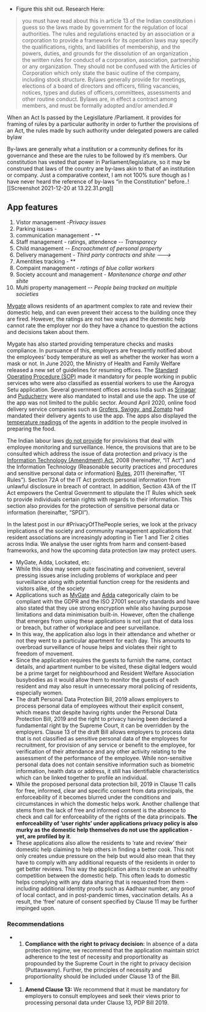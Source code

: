 - Figure this shit out. Research Here:

> you must have read about this in article 13 of the Indian constitution i guess so the laws made by government for the regulation of local authorities. The rules and regulations enacted by an association or a corporation to provide a framework for its operation laws may specify the qualifications, rights, and liabilities of membership, and the powers, duties, and grounds for the dissolution of an organization , the written rules for conduct of a corporation, association, partnership or any organization. They should not be confused with the Articles of Corporation which only state the basic outline of the company, including stock structure. Bylaws generally provide for meetings, elections of a board of directors and officers, filling vacancies, notices, types and duties of officers,committees, assessments and other routine conduct. Bylaws are, in effect a contract among members, and must be formally adopted and/or amended.#

When an Act Is passed by the Legisllature /Parliament. it provides for framing of rules by a particular authority in order to further the provisions of an Act, the rules made by such authority under delegated powers are called bylaw

By-laws are generally what a institution or a community defines for its governance and these are the rules to be followed by it’s members. Our constitution has vested that power in Parliament/legislature, so it may be construed that laws of the country are by-laws akin to that of an institution or company. Just a comparative context, I am not 100% sure though as I have never heard the reference of by-laws “in the Constitution” before..![[Screenshot 2021-12-20 at 13.22.31.png]]



## App features
1. Vistor management -*Privacy issues*
2. Parking issues -
3. communication management - **
4. Staff management - ratings, attendence -- *Transparecy*
5. Child management -- *Encroachment of personal property* 
6. Delivery management - *Third party contracts and shite --->*
7. Amentities tracking - **
8. Compaint management - *ratings of blue collar workers*
9. Society account and management - *Manitenance charge and other shite*
10. Multi property management -- *People being tracked on multiple societies*




 [Mygate](https://help.mygate.in/articles/16853-how-does-mygate-help-in-better-domestic-help-management) allows residents of an apartment complex to rate and review their domestic help, and can even prevent their access to the building once they are fired. However, the ratings are not two ways and the domestic help cannot rate the employer nor do they have a chance to question the actions and decisions taken about them.
 
 Mygate has also started providing temperature checks and masks compliance. In pursuance of this, employers are frequently notified about the employees’ body temperature as well as whether the worker has worn a mask or not. In June 2020, the Ministry of Health and Family Welfare released a new set of guidelines for resuming offices. The [Standard Operating Procedure (SOP)](https://www.mohfw.gov.in/pdf/1SoPstobefollowedinOffices.pdf) made it mandatory for people working in public services who were also classified as essential workers to use the Aarogya Setu application. Several government offices across India such as [Srinagar](https://www.thehindu.com/news/national/other-states/government-employees-mandated-to-download-arogya-setu-app-in-srinagar/article31595219.ece) and [Puducherry](https://www.thehindu.com/news/cities/puducherry/aarogya-setu-app-mandatory-for-government-staff-says-puducherry-health-minister/article31566408.ece) were also mandated to install and use the app. The use of the app was not limited to the public sector. Around April 2020, online food delivery service companies such as [Grofers, Swiggy, and Zomato](https://m.economictimes.com/small-biz/startups/newsbuzz/some-startups-mandate-aarogya-setu-others-remain-wary/articleshow/75339322.cms) had mandated their delivery agents to use the app. The apps also displayed the [temperature readings](https://www.medianama.com/2020/04/223-zomato-swiggy-temperature-check/) of the agents in addition to the people involved in preparing the food.
 
 
 The Indian labour laws [do not provide](http://www.nishithdesai.com/fileadmin/user_upload/pdfs/The_Indian_legal_position_on_employee_data_protection_and_employee_privacy.pdf) for provisions that deal with employee monitoring and surveillance. Hence, the provisions that are to be consulted which address the issue of data protection and privacy is the [Information Technology (Amendment) Act](https://police.py.gov.in/Information%20Technology%20Act%202000%20-%202008%20(amendment).pdf), 2008 (hereinafter, “IT Act”) and the Information Technology (Reasonable security practices and procedures and sensitive personal data or information) [Rules](https://www.prsindia.org/sites/default/files/bill_files/IT_Rules_2011.pdf), 2011 (hereinafter, “IT Rules”). Section 72A of the IT Act protects personal information from unlawful disclosure in breach of contract. In addition, Section 43A of the IT Act empowers the Central Government to stipulate the IT Rules which seek to provide individuals certain rights with regards to their information. This section also provides for the protection of sensitive personal data or information (hereinafter, “SPDI”).
 
 
In the latest post in our #PrivacyOfThePeople series, we look at the privacy implications of the society and community management applications that resident associations are increasingly adopting in Tier 1 and Tier 2 cities across India. We analyse the user rights from harm and consent-based frameworks, and how the upcoming data protection law may protect users.

- MyGate, Adda, Lockated, etc.
- While this idea may seem quite fascinating and convenient, several pressing issues arise including problems of workplace and peer surveillance along with potential function creep for the residents and visitors alike, of the society
- Applications such as [MyGate](https://mygate.com/blog/mygate-offerings/#datastorage) and [Adda](https://adda.io/blog/2018/05/adda-gdpr/) categorically claim to be compliant with the GDPR and the ISO 27001 security standards and have also stated that they use strong encryption while also having purpose limitations and data minimisation built-in. However, often the challenge that emerges from using these applications is not just that of data loss or breach, but rather of workplace and peer surveillance.
- In this way, the application also logs in their attendance and whether or not they went to a particular apartment for each day. This amounts to overbroad surveillance of house helps and violates their right to freedom of movement.
- Since the application requires the guests to furnish the name, contact details, and apartment number to be visited, these digital ledgers would be a prime target for neighbourhood and Resident Welfare Association busybodies as it would allow them to monitor the guests of each resident and may also result in unnecessary moral policing of residents, especially women.
- The draft Personal Data Protection Bill, 2019 allows employers to process personal data of employees without their explicit consent, which means that despite having rights under the Personal Data Protection Bill, 2019 and the right to privacy having been declared a fundamental right by the Supreme Court, it can be overridden by the employers. Clause 13 of the draft Bill allows employers to process data that is not classified as sensitive personal data of the employees for recruitment, for provision of any service or benefit to the employee, for verification of their attendance and any other activity relating to the assessment of the performance of the employee. While non-sensitive personal data does not contain sensitive information such as biometric information, health data or address, it still has identifiable characteristics which can be linked together to profile an individual.
- While the proposed personal data protection bill, 2019 in Clause 11 calls for free, informed, clear and specific consent from data principals, the enforceability of it becomes blurred under the conditions and circumstances in which the domestic helps work. Another challenge that stems from the lack of free and informed consent is the absence to check and call for enforceability of the rights of the data principals. **The enforceability of ‘user rights’ under applications privacy policy is also murky as the domestic help themselves do not use the application - yet, are profiled by it**.
- These applications also allow the residents to ‘rate and review’ their domestic help claiming to help others in finding a better cook. This not only creates undue pressure on the help but would also mean that they have to comply with any additional requests of the residents in order to get better reviews. This way the application aims to create an unhealthy competition between the domestic help. This often leads to domestic helps complying with any data sharing that is requested from them - including additional identity proofs such as Aadhaar number, any proof of local contact, and in post-pandemic times, vaccination details. As a result, the ‘free’ nature of consent specified by Clause 11 may be further impinged upon.

### Recommendations
- 1.  **Compliance with the right to privacy decision:** In absence of a data protection regime, we recommend that the application maintain strict adherence to the test of necessity and proportionality as propounded by the Supreme Court in the right to privacy decision (Puttaswamy). Further, the principles of necessity and proportionality should be included under Clause 13 of the Bill.
- 1.  **Amend Clause 13:** We recommend that it must be mandatory for employers to consult employees and seek their views prior to processing personal data under Clause 13, PDP Bill 2019.